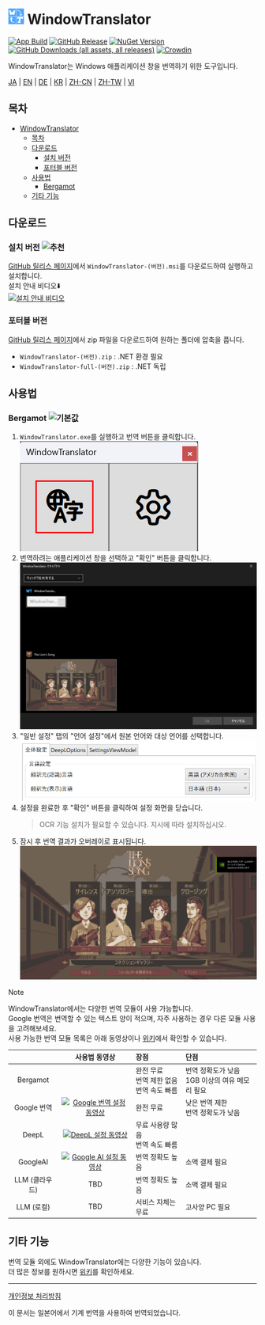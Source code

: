 # <img src="images/wt.png" width="32" > WindowTranslator

[![App Build](https://github.com/Freeesia/WindowTranslator/actions/workflows/dotnet-desktop.yml/badge.svg)](https://github.com/Freeesia/WindowTranslator/actions/workflows/dotnet-desktop.yml)
[![GitHub Release](https://img.shields.io/github/v/release/Freeesia/WindowTranslator)](https://github.com/Freeesia/WindowTranslator/releases/latest)
[![NuGet Version](https://img.shields.io/nuget/v/WindowTranslator.Abstractions)](https://www.nuget.org/packages/WindowTranslator.Abstractions)
[![GitHub Downloads (all assets, all releases)](https://img.shields.io/github/downloads/Freeesia/WindowTranslator/total)](https://github.com/Freeesia/WindowTranslator/releases/latest)
[![Crowdin](https://badges.crowdin.net/windowtranslator/localized.svg)](https://crowdin.com/project/windowtranslator)

WindowTranslator는 Windows 애플리케이션 창을 번역하기 위한 도구입니다.

[JA](README.md) | [EN](./README.en.md) | [DE](./README.de.md) | [KR](./README.kr.md) | [ZH-CN](./README.zh-cn.md) | [ZH-TW](./README.zh-tw.md) | [VI](./README.vi.md)

## 목차
- [ WindowTranslator](#-windowtranslator)
  - [목차](#목차)
  - [다운로드](#다운로드)
    - [설치 버전 ](#설치-버전-)
    - [포터블 버전](#포터블-버전)
  - [사용법](#사용법)
    - [Bergamot ](#bergamot-)
  - [기타 기능](#기타-기능)

## 다운로드
### 설치 버전 ![추천](https://img.shields.io/badge/추천-brightgreen)

[GitHub 릴리스 페이지](https://github.com/Freeesia/WindowTranslator/releases/latest)에서 `WindowTranslator-(버전).msi`를 다운로드하여 실행하고 설치합니다.  
설치 안내 비디오⬇️  
[![설치 안내 비디오](https://github.com/user-attachments/assets/b5babc02-715b-43bc-ba97-f23078ffd39b)](https://youtu.be/wvcbCLA9chQ?t=7)

### 포터블 버전

[GitHub 릴리스 페이지](https://github.com/Freeesia/WindowTranslator/releases/latest)에서 zip 파일을 다운로드하여 원하는 폴더에 압축을 풉니다.  
- `WindowTranslator-(버전).zip` : .NET 환경 필요  
- `WindowTranslator-full-(버전).zip` : .NET 독립

## 사용법

### Bergamot ![기본값](https://img.shields.io/badge/기본값-brightgreen)

1. `WindowTranslator.exe`를 실행하고 번역 버튼을 클릭합니다.  
   ![번역 버튼](images/translate.png)
2. 번역하려는 애플리케이션 창을 선택하고 "확인" 버튼을 클릭합니다.  
   ![창 선택](images/select.png)
3. "일반 설정" 탭의 "언어 설정"에서 원본 언어와 대상 언어를 선택합니다.  
   ![언어 설정](images/language.png)
4. 설정을 완료한 후 "확인" 버튼을 클릭하여 설정 화면을 닫습니다.  
   > OCR 기능 설치가 필요할 수 있습니다.
   > 지시에 따라 설치하십시오.
5. 잠시 후 번역 결과가 오버레이로 표시됩니다.  
   ![번역 결과](images/result.png)

> [!NOTE]
> WindowTranslator에서는 다양한 번역 모듈이 사용 가능합니다.  
> Google 번역은 번역할 수 있는 텍스트 양이 적으며, 자주 사용하는 경우 다른 모듈 사용을 고려해보세요.  
> 사용 가능한 번역 모듈 목록은 아래 동영상이나 [위키](https://github.com/Freeesia/WindowTranslator/wiki#翻訳)에서 확인할 수 있습니다.
> 
> |                |                                                          사용법 동영상                                                           | 장점                    | 단점                        |
> | :------------: | :-----------------------------------------------------------------------------------------------------------------------------------: | :---------------------------- | :----------------------------------- |
> |   Bergamot     | | 완전 무료<br/>번역 제한 없음<br/>번역 속도 빠름 | 번역 정확도가 낮음<br/>1GB 이상의 여유 메모리 필요 |
> |   Google 번역   | [![Google 번역 설정 동영상](https://github.com/user-attachments/assets/bbf45370-0387-47e1-b690-3183f37e06d2)](https://youtu.be/83A8T890N5M)  | 완전 무료 | 낮은 번역 제한<br/>번역 정확도가 낮음 |
> |     DeepL      |   [![DeepL 설정 동영상](https://github.com/user-attachments/assets/4abd512f-cff9-45a8-852b-722641458f0b)](https://youtu.be/D7Yb6rIVPI0)   | 무료 사용량 많음<br/>번역 속도 빠름 | |
> |    GoogleAI    | [![Google AI 설정 동영상](https://github.com/user-attachments/assets/9d3a91ab-f1aa-4079-be68-622212ab1b68)](https://youtu.be/Oht0z03M91I) | 번역 정확도 높음 | 소액 결제 필요 |
> | LLM (클라우드) | TBD | 번역 정확도 높음 | 소액 결제 필요 |
> | LLM (로컬) | TBD | 서비스 자체는 무료 | 고사양 PC 필요 |

## 기타 기능

번역 모듈 외에도 WindowTranslator에는 다양한 기능이 있습니다.  
더 많은 정보를 원하시면 [위키](https://github.com/Freeesia/WindowTranslator/wiki)를 확인하세요.

---
[개인정보 처리방침](PrivacyPolicy.md)

이 문서는 일본어에서 기계 번역을 사용하여 번역되었습니다.